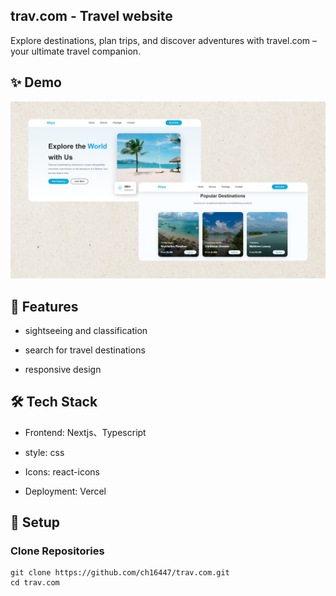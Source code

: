 ## trav.com - Travel website
Explore destinations, plan trips, and discover adventures with travel.com – your ultimate travel companion.

## ✨ Demo
![img](https://github.com/ch16447/Voya/blob/main/voya.png?raw=true)

## 🚀 Features
- sightseeing and classification

- search for travel destinations

- responsive design

## 🛠️ Tech Stack
- Frontend: Nextjs、Typescript

- style: css

- Icons: react-icons

- Deployment: Vercel

## 🧩 Setup
### Clone Repositories

```
git clone https://github.com/ch16447/trav.com.git
cd trav.com
```
